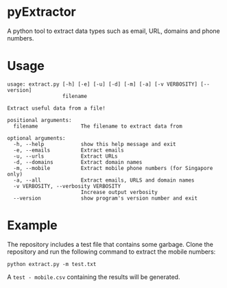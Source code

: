 pyExtractor
===========

A python tool to extract data types such as email, URL, domains and phone numbers.

# Usage 

```
usage: extract.py [-h] [-e] [-u] [-d] [-m] [-a] [-v VERBOSITY] [--version]
                  filename

Extract useful data from a file!

positional arguments:
  filename              The filename to extract data from

optional arguments:
  -h, --help            show this help message and exit
  -e, --emails          Extract emails
  -u, --urls            Extract URLs
  -d, --domains         Extract domain names
  -m, --mobile          Extract mobile phone numbers (for Singapore only)
  -a, --all             Extract emails, URLS and domain names
  -v VERBOSITY, --verbosity VERBOSITY
                        Increase output verbosity
  --version             show program's version number and exit
```


# Example

The repository includes a test file that contains some garbage. Clone the repository and run the following command to extract the mobile numbers:

	python extract.py -m test.txt 

A `test - mobile.csv` containing the results will be generated.
